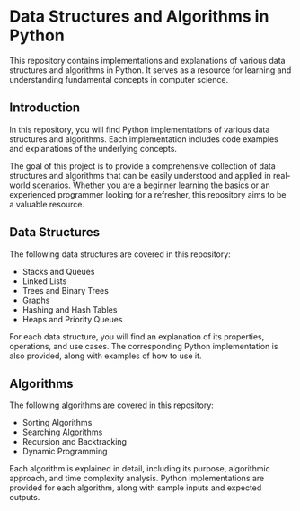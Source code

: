 # Data Structures and Algorithms in Python

This repository contains implementations and explanations of various data structures and algorithms in Python. It serves as a resource for learning and understanding fundamental concepts in computer science.

## Introduction

In this repository, you will find Python implementations of various data structures and algorithms. Each implementation includes code examples and explanations of the underlying concepts.

The goal of this project is to provide a comprehensive collection of data structures and algorithms that can be easily understood and applied in real-world scenarios. Whether you are a beginner learning the basics or an experienced programmer looking for a refresher, this repository aims to be a valuable resource.

## Data Structures

The following data structures are covered in this repository:

* Stacks and Queues
* Linked Lists
* Trees and Binary Trees
* Graphs
* Hashing and Hash Tables
* Heaps and Priority Queues

For each data structure, you will find an explanation of its properties, operations, and use cases. The corresponding Python implementation is also provided, along with examples of how to use it.

## Algorithms
The following algorithms are covered in this repository:

* Sorting Algorithms
* Searching Algorithms
* Recursion and Backtracking
* Dynamic Programming

Each algorithm is explained in detail, including its purpose, algorithmic approach, and time complexity analysis. Python implementations are provided for each algorithm, along with sample inputs and expected outputs.
